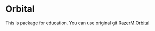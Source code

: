 # Orbital

This is package for education. You can use original git
[RazerM Orbital](https://github.com/RazerM/orbital)